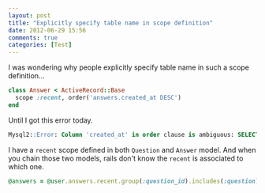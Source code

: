 ```yaml
---
layout: post
title: "Explicitly specify table name in scope definition"
date: 2012-06-29 15:56
comments: true
categories: [Test]
---
```

I was wondering why people explicitly specify table name in such a scope definition...

```ruby
class Answer < ActiveRecord::Base
  scope :recent, order('answers.created_at DESC')
end
```

Until I got this error today.

```sql
Mysql2::Error: Column 'created_at' in order clause is ambiguous: SELECT  COUNT(DISTINCT `answers`.`id`) AS count_id, question_id AS question_id FROM `answers` LEFT OUTER JOIN `questions` ON `questions`.`id` = `answers`.`question_id` WHERE (`answers`.user_id = 87) GROUP BY question_id ORDER BY created_at DESC LIMIT 10
```

I have a `recent` scope defined in both `Question` and `Answer` model. And when you chain those two models, rails don't know the `recent` is associated to which one.

```ruby
@answers = @user.answers.recent.group(:question_id).includes(:question).limit(10)
```